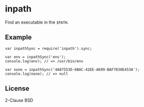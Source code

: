 inpath
======

Find an executable in the `$PATH`.

Example
-------

    var inpathSync = require('inpath').sync;
    
    var env = inpathSync('env');
    console.log(env); // => /usr/bin/env
    
    var none = inpathSync('4A87553D-6BAC-42EE-A699-BAF7830E453A');
    console.log(none); // => null

License
-------

2-Clause BSD

